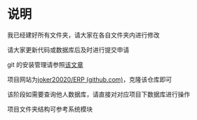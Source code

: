 # 说明

我已经建好所有文件夹，请大家在各自文件夹内进行修改

请大家更新代码或数据库后及时进行提交申请

git 的安装管理请参照[该文章](https://zhuanlan.zhihu.com/p/369486197)

项目网站为[joker20020/ERP (github.com)](https://github.com/joker20020/ERP/tree/main)，克隆该仓库即可

该阶段如需要查询他人数据库，请直接对对应项目下数据库进行操作

项目文件夹结构可参考系统模块
